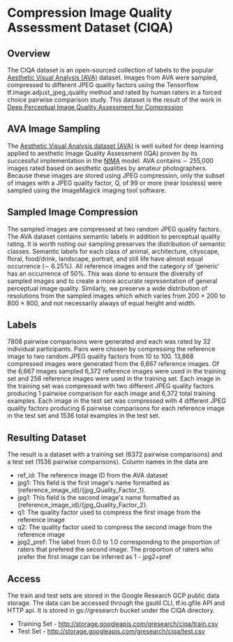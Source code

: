 # Compression Image Quality Assessment Dataset (CIQA)


## Overview

The CIQA dataset is an open-sourced collection of labels to the popular
[Aesthetic Visual Analysis (AVA)](https://paperswithcode.com/dataset/aesthetic-visual-analysis)
dataset. Images from AVA were sampled, compressed to different JPEG quality
factors using the Tensorflow tf.image.adjust_jpeg_quality method and rated by
human raters in a forced choice pairwise comparison study.
This dataset is the result of the work in [Deep Perceptual Image Quality
Assessment for Compression](https://arxiv.org/abs/2103.01114)

## AVA Image Sampling

The [Aesthetic Visual Analysis dataset (AVA)](https://ieeexplore.ieee.org/document/6247954)
is well suited for deep learning applied to aesthetic Image Quality Assessment
(IQA) proven by its successful implementation in the
[NIMA](https://arxiv.org/abs/1709.05424) model.
AVA contains ∼ 255,000 images rated based on aesthetic qualities by amateur
photographers. Because these images are stored using JPEG compression, only the
subset of images with a JPEG quality factor, Q, of 99 or more (near lossless)
were sampled using the ImageMagick imaging tool software.

## Sampled Image Compression
The sampled images are compressed at two random
JPEG quality factors. The AVA dataset contains semantic labels in addition
to perceptual quality rating. It is worth noting our sampling preserves the
distribution of semantic classes. Semantic labels for each class of animal,
architecture, cityscape, floral, food/drink, landscape, portrait, and still life
have almost equal occurrence (∼ 6.25%). All reference images and the
category of ’generic’ has an occurrence of 50%. This was done to ensure the
diversity of sampled images and to create a more accurate representation of 
general perceptual image quality. Similarly, we preserve a wide distribution of
resolutions from the sampled images which which varies from 200 × 200 to
800 × 800, and not necessarily always of equal height and width.


## Labels
7808 pairwise comparisons were generated and each was rated by 32 individual
participants. Pairs were chosen by compressing the reference image to two random
JPEG quality factors from 10 to 100. 13,868 compressed images were generated
from the 6,667 reference images. Of the 6,667 images sampled 6,372 reference
images were used in the training set and 256 reference images were used in the
training set. Each image in the training set was compressed with two different
JPEG quality factors producing 1 pairwise comparison for each image and 6,372
total training examples. Each image in the test set was compressed with 4
different JPEG quality factors producing 6 pairwise comparisons for each
reference image in the test set and 1536 total examples in the test set.

## Resulting Dataset
The result is a dataset with a training set (6372 pairwise comparisons) and a
test set (1536 pairwise comparisons). Column names in the data are
* ref_id: The reference image ID from the AVA dataset
* jpg1: This field is the first image's name formatted as
{reference_image_id}/{jpg_Quality_Factor_1}.
* jpg1: This field is the second image's name formatted as
{reference_image_id}/{jpg_Quality_Factor_2}.
* q1: The quality factor used to compress the first image from the reference image
* q2: The quality factor used to compress the second image from the reference image
* jpg2_pref: The label from 0.0 to 1.0 corresponding to the proportion of raters that prefered the second image. The proportion of raters who prefer the first image can be inferred as 1 - jpg2+pref

## Access
The train and test sets are stored in the Google Research GCP public data
storage. The data can be accessed through the gsutil CLI, tf.io.gfile API and
HTTP api. It is stored in gs://gresearch bucket under the CIQA directory.

* Training Set - http://storage.googleapis.com/gresearch/ciqa/train.csv
* Test Set - http://storage.googleapis.com/gresearch/ciqa/test.csv
